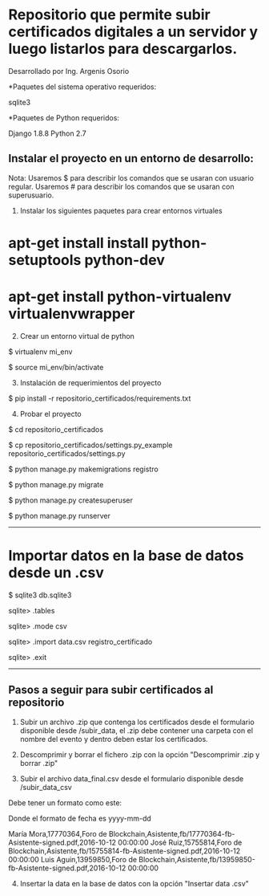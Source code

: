 # Repositorio que permite subir certificados digitales a un servidor y luego listarlos para descargarlos.

Desarrollado por Ing. Argenis Osorio

*Paquetes del sistema operativo requeridos:

sqlite3

*Paquetes de Python requeridos: 

Django 1.8.8
Python 2.7

## Instalar el proyecto en un entorno de desarrollo:

Nota:
Usaremos $ para describir los comandos que se usaran con usuario regular.
Usaremos # para describir los comandos que se usaran con superusuario. 

1) Instalar los siguientes paquetes para crear entornos virtuales

# apt-get install install python-setuptools python-dev

# apt-get install python-virtualenv virtualenvwrapper

2) Crear un entorno virtual de python

$ virtualenv mi_env

$ source mi_env/bin/activate

3) Instalación de requerimientos del proyecto

$ pip install -r repositorio_certificados/requirements.txt 

4) Probar el proyecto

$ cd repositorio_certificados

$ cp repositorio_certificados/settings.py_example repositorio_certificados/settings.py

$ python manage.py makemigrations registro

$ python manage.py migrate

$ python manage.py createsuperuser

$ python manage.py runserver

----

# Importar datos en la base de datos desde un .csv

$ sqlite3 db.sqlite3

sqlite> .tables

sqlite> .mode csv

sqlite> .import data.csv registro_certificado

sqlite> .exit

----

##  Pasos a seguir para subir certificados al repositorio

1) Subir un archivo .zip que contenga los certificados desde el formulario
disponible desde /subir_data, el .zip debe contener una carpeta con el nombre
del evento y dentro deben estar los certificados.

2) Descomprimir y borrar el fichero .zip con la opción "Descomprimir .zip y
borrar .zip"

3) Subir el archivo data_final.csv desde el formulario disponible desde
/subir_data_csv

Debe tener un formato como este:

Donde el formato de fecha es yyyy-mm-dd

María Mora,17770364,Foro de Blockchain,Asistente,fb/17770364-fb-Asistente-signed.pdf,2016-10-12 00:00:00
José Ruiz,15755814,Foro de Blockchain,Asistente,fb/15755814-fb-Asistente-signed.pdf,2016-10-12 00:00:00
Luis Aguin,13959850,Foro de Blockchain,Asistente,fb/13959850-fb-Asistente-signed.pdf,2016-10-12 00:00:00

4) Insertar la data en la base de datos con la opción "Insertar data .csv"
